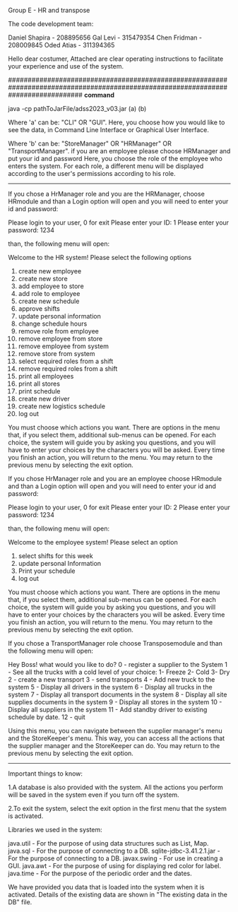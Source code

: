 Group E - HR and transpose

The code development team:

Daniel Shapira - 208895656
Gal Levi - 315479354
Chen Fridman - 208009845
Oded Atias - 311394365

Hello dear costumer,
Attached are clear operating instructions to facilitate your experience and use of the system.



###################################################################################################################################
**command**

java -cp pathToJarFile/adss2023_v03.jar (a) (b)

Where 'a' can be: "CLI" OR "GUI".
Here, you choose how you would like to see the data, in Command Line Interface or Graphical User Interface.

Where 'b' can be: "StoreManager" OR "HRManager" OR "TransportManager".
if you are an employee please choose HRManager and put your id and password
Here, you choose the role of the employee who enters the system.
For each role, a different menu will be displayed according to the user's permissions according to his role.

*****************************************************************************************************************************

If you chose a HrManager role  and you are the HRManager, choose HRmodule and than a Login option will open and you will need to enter your id and password:


Please login to your user, 0 for exit
Please enter your ID:
1
Please enter your password:
1234




than, the following menu will open:

Welcome to the HR system!
Please select the following options
1. create new employee
2. create new store
3. add employee to store
4. add role to employee
5. create new schedule
6. approve shifts
7. update personal information
8. change schedule hours
9. remove role from employee
10. remove employee from store
11. remove employee from system
12. remove store from system
13. select required roles from a shift
14. remove required roles from a shift
15. print all employees
16. print all stores
17. print schedule
18. create new driver
19. create new logistics schedule
0. log out


You must choose which actions you want.
There are options in the menu that, if you select them, additional sub-menus can be opened.
For each choice, the system will guide you by asking you questions,
and you will have to enter your choices by the characters you will be asked.
Every time you finish an action, you will return to the menu.
You may return to the previous menu by selecting the exit option.



If you chose HrManager role  and you are an employee choose HRmodule and than a Login option will open and you will need to enter your id and password:


Please login to your user, 0 for exit
Please enter your ID:
2
Please enter your password:
1234


than, the following menu will open:

Welcome to the employee system!
Please select an option
1. select shifts for this week
2. update personal Information
3. Print your schedule
0. log out

You must choose which actions you want.
There are options in the menu that, if you select them, additional sub-menus can be opened.
For each choice, the system will guide you by asking you questions,
and you will have to enter your choices by the characters you will be asked.
Every time you finish an action, you will return to the menu.
You may return to the previous menu by selecting the exit option.


If you chose a TransportManager role choose Transposemodule and than the following menu will open:

Hey Boss! what would you like to do?
0 - register a supplier to the System
1 - See all the trucks with a cold level of your choice:
1- Freeze
2- Cold
3- Dry
2 - create a new transport
3 - send transports
4 - Add new truck to the system
5 - Display all drivers in the system
6 - Display all trucks in the system
7 - Display all transport documents in the system
8 - Display all site supplies documents in the system
9 - Display all stores in the system
10 - Display all suppliers in the system
11 - Add standby driver to existing schedule by date.
12 - quit

Using this menu, you can navigate between the supplier manager's menu and the StoreKeeper's menu.
This way, you can access all the actions that the supplier manager and the StoreKeeper can do.
You may return to the previous menu by selecting the exit option.
***********************************************************************************************************
Important things to know:

1.A database is also provided with the system.
All the actions you perform will be saved in the system even if you turn off the system.


2.To exit the system, select the exit option in the first menu that the system is activated.


Libraries we used in the system:

java.util - For the purpose of using data structures such as List, Map.
java.sql - For the purpose of connecting to a DB.
sqlite-jdbc-3.41.2.1.jar - For the purpose of connecting to a DB.
javax.swing - For use in creating a GUI.
java.awt - For the purpose of using for displaying red color for label.
java.time - For the purpose of the periodic order and the dates.


We have provided you data that is loaded into the system when it is activated.
Details of the existing data are shown in "The existing data in the DB" file.

